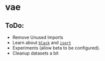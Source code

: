 # vae

## ToDo:
- Remove Unused Imports
- Learn about [`black`](https://github.com/psf/black) and [`isort`](https://pycqa.github.io/isort/) 
- Experiments (allow beta to be configured). 
- Cleanup datasets a bit